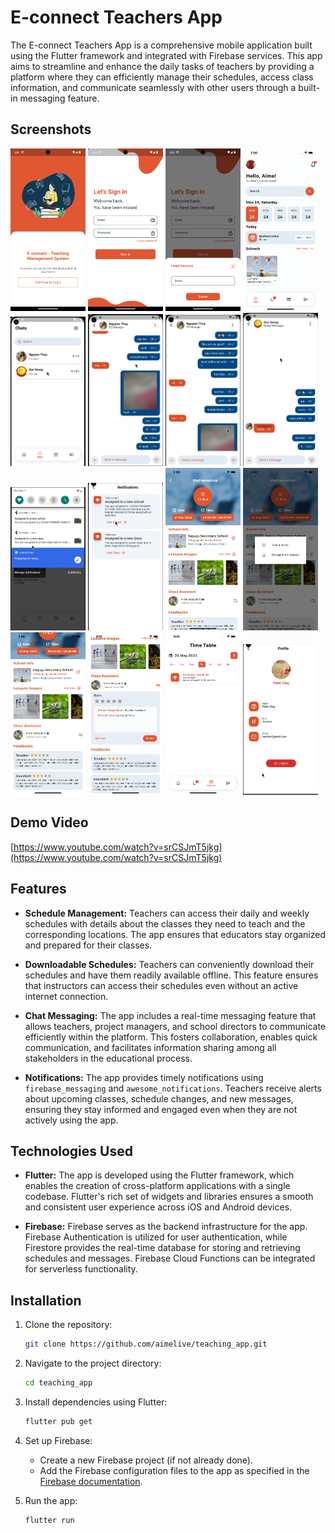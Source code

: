 # E-connect Teachers App

The E-connect Teachers App is a comprehensive mobile application built using the Flutter framework and integrated with Firebase services. This app aims to streamline and enhance the daily tasks of teachers by providing a platform where they can efficiently manage their schedules, access class information, and communicate seamlessly with other users through a built-in messaging feature.

## Screenshots

<p>
    <img src="./assets/screenshots/1.png" width="120"/>
    <img src="./assets/screenshots/2.png" width="120"/>
    <img src="./assets/screenshots/3.png" width="120"/>
    <img src="./assets/screenshots/4.png" width="120"/>
    <img src="./assets/screenshots/5.png" width="120"/>
    <img src="./assets/screenshots/6.png" width="120"/>
    <img src="./assets/screenshots/7.png" width="120"/>
    <img src="./assets/screenshots/8.png" width="120"/>
    <img src="./assets/screenshots/9.png" width="120"/>
    <img src="./assets/screenshots/10.png" width="120"/>
    <img src="./assets/screenshots/11.png" width="120"/>
    <img src="./assets/screenshots/12.png" width="120"/>
    <img src="./assets/screenshots/13.png" width="120"/>
    <img src="./assets/screenshots/14.png" width="120"/>
    <img src="./assets/screenshots/15.png" width="120"/>
    <img src="./assets/screenshots/16.png" width="120"/>
    </p>
    
## Demo Video
[https://www.youtube.com/watch?v=srCSJmT5jkg](https://www.youtube.com/watch?v=srCSJmT5jkg)
## Features

- **Schedule Management:** Teachers can access their daily and weekly schedules with details about the classes they need to teach and the corresponding locations. The app ensures that educators stay organized and prepared for their classes.

- **Downloadable Schedules:** Teachers can conveniently download their schedules and have them readily available offline. This feature ensures that instructors can access their schedules even without an active internet connection.

- **Chat Messaging:** The app includes a real-time messaging feature that allows teachers, project managers, and school directors to communicate efficiently within the platform. This fosters collaboration, enables quick communication, and facilitates information sharing among all stakeholders in the educational process.
- **Notifications:** The app provides timely notifications using `firebase_messaging` and `awesome_notifications`. Teachers receive alerts about upcoming classes, schedule changes, and new messages, ensuring they stay informed and engaged even when they are not actively using the app.

## Technologies Used

- **Flutter:** The app is developed using the Flutter framework, which enables the creation of cross-platform applications with a single codebase. Flutter's rich set of widgets and libraries ensures a smooth and consistent user experience across iOS and Android devices.

- **Firebase:** Firebase serves as the backend infrastructure for the app. Firebase Authentication is utilized for user authentication, while Firestore provides the real-time database for storing and retrieving schedules and messages. Firebase Cloud Functions can be integrated for serverless functionality.

## Installation

1. Clone the repository:

   ```bash
   git clone https://github.com/aimelive/teaching_app.git
   ```

2. Navigate to the project directory:

   ```bash
   cd teaching_app
   ```

3. Install dependencies using Flutter:

   ```bash
   flutter pub get
   ```

4. Set up Firebase:

   - Create a new Firebase project (if not already done).
   - Add the Firebase configuration files to the app as specified in the [Firebase documentation](https://firebase.flutter.dev/docs/overview).

5. Run the app:
   ```bash
   flutter run
   ```
